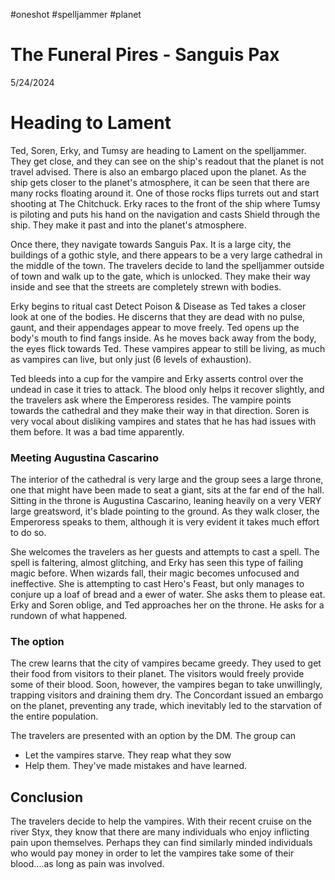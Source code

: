#oneshot #spelljammer #planet
# The Funeral Pires - Sanguis Pax
5/24/2024

# Heading to Lament 
Ted, Soren, Erky, and Tumsy are heading to Lament on the spelljammer. They get close, and they can see on the ship's readout that the planet is not travel advised. There is also an embargo placed upon the planet. As the ship gets closer to the planet's atmosphere, it can be seen that there are many rocks floating around it. One of those rocks flips turrets out and start shooting at The Chitchuck. Erky races to the front of the ship where Tumsy is piloting and puts his hand on the navigation and casts Shield through the ship. They make it past and into the planet's atmosphere.

Once there, they navigate towards Sanguis Pax. It is a large city, the buildings of a gothic style, and there appears to be a very large cathedral in the middle of the town. The travelers decide to land the spelljammer outside of town and walk up to the gate, which is unlocked. They make their way inside and see that the streets are completely strewn with bodies.

Erky begins to ritual cast Detect Poison & Disease as Ted takes a closer look at one of the bodies. He discerns that they are dead with no pulse, gaunt, and their appendages appear to move freely. Ted opens up the body's mouth to find fangs inside. As he moves back away from the body, the eyes flick towards Ted. These vampires appear to still be living, as much as vampires can live, but only just (6 levels of exhaustion).

Ted bleeds into a cup for the vampire and Erky asserts control over the undead in case it tries to attack. The blood only helps it recover slightly, and the travelers ask where the Emperoress resides. The vampire points towards the cathedral and they make their way in that direction. Soren is very vocal about disliking vampires and states that he has had issues with them before. It was a bad time apparently.

### Meeting Augustina Cascarino
The interior of the cathedral is very large and the group sees a large throne, one that might have been made to seat a giant, sits at the far end of the hall. Sitting in the throne is Augustina Cascarino, leaning heavily on a very VERY large greatsword, it's blade pointing to the ground. As they walk closer, the Emperoress speaks to them, although it is very evident it takes much effort to do so.

She welcomes the travelers as her guests and attempts to cast a spell. The spell is faltering, almost glitching, and Erky has seen this type of failing magic before. When wizards fall, their magic becomes unfocused and ineffective. She is attempting to cast Hero's Feast, but only manages to conjure up a loaf of bread and a ewer of water. She asks them to please eat. Erky and Soren oblige, and Ted approaches her on the throne. He asks for a rundown of what happened. 

### The option
The crew learns that the city of vampires became greedy. They used to get their food from visitors to their planet. The visitors would freely provide some of their blood. Soon, however, the vampires began to take unwillingly, trapping visitors and draining them dry. The Concordant issued an embargo on the planet, preventing any trade, which inevitably led to the starvation of the entire population. 

The travelers are presented with an option by the DM. The group can 
- Let the vampires starve. They reap what they sow
- Help them. They've made mistakes and have learned.

## Conclusion
The travelers decide to help the vampires. With their recent cruise on the river Styx, they know that there are many individuals who enjoy inflicting pain upon themselves. Perhaps they can find similarly minded individuals who would pay money in order to let the vampires take some of their blood....as long as pain was involved. 